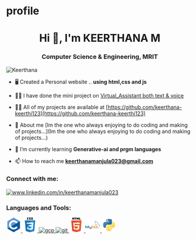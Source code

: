 # profile
<h1 align="center">Hi 👋, I'm KEERTHANA M</h1>
<h3 align="center">Computer Science & Engineering, MRIT</h3>
<p align="left"><img src="C:\Users\Keerthana M\Downloads\student_gif.mp4" alt="Keerthana"></p>

- 🖥️ Created a Personal website .. **using html,css and js**

- 👩‍💻 I have done the mini project on [Virtual_Assistant both text & voice](https://github.com/keerthana-keerthi123/virtual-assistant.git)

- 👨‍💻 All of my projects are available at [https://github.com/keerthana-keerthi123](https://github.com/keerthana-keerthi123)

- 👧 About me [Im the one who always enjoying to do coding and making of projects...](Im the one who always enjoying to do coding and making of projects...)

- 🌱 I’m currently learning **Generative-ai and prgm languages**

- 📫 How to reach me **keerthanamanjula023@gmail.com**

<h3 align="left">Connect with me:</h3>
<p align="left">
<a href="https://linkedin.com/in/www.linkedin.com/in/keerthanamanjula023" target="blank"><img align="center" src="https://raw.githubusercontent.com/rahuldkjain/github-profile-readme-generator/master/src/images/icons/Social/linked-in-alt.svg" alt="www.linkedin.com/in/keerthanamanjula023" height="30" width="40" /></a>
</p>

<h3 align="left">Languages and Tools:</h3>
<p align="left"> <a href="https://www.cprogramming.com/" target="_blank" rel="noreferrer"> <img src="https://raw.githubusercontent.com/devicons/devicon/master/icons/c/c-original.svg" alt="c" width="40" height="40"/> </a> <a href="https://www.w3schools.com/css/" target="_blank" rel="noreferrer"> <img src="https://raw.githubusercontent.com/devicons/devicon/master/icons/css3/css3-original-wordmark.svg" alt="css3" width="40" height="40"/> </a> <a href="https://cloud.google.com" target="_blank" rel="noreferrer"> <img src="https://www.vectorlogo.zone/logos/google_cloud/google_cloud-icon.svg" alt="gcp" width="40" height="40"/> </a> <a href="https://git-scm.com/" target="_blank" rel="noreferrer"> <img src="https://www.vectorlogo.zone/logos/git-scm/git-scm-icon.svg" alt="git" width="40" height="40"/> </a> <a href="https://www.w3.org/html/" target="_blank" rel="noreferrer"> <img src="https://raw.githubusercontent.com/devicons/devicon/master/icons/html5/html5-original-wordmark.svg" alt="html5" width="40" height="40"/> </a> <a href="https://www.mysql.com/" target="_blank" rel="noreferrer"> <img src="https://raw.githubusercontent.com/devicons/devicon/master/icons/mysql/mysql-original-wordmark.svg" alt="mysql" width="40" height="40"/> </a> <a href="https://www.python.org" target="_blank" rel="noreferrer"> <img src="https://raw.githubusercontent.com/devicons/devicon/master/icons/python/python-original.svg" alt="python" width="40" height="40"/> </a> </p>
